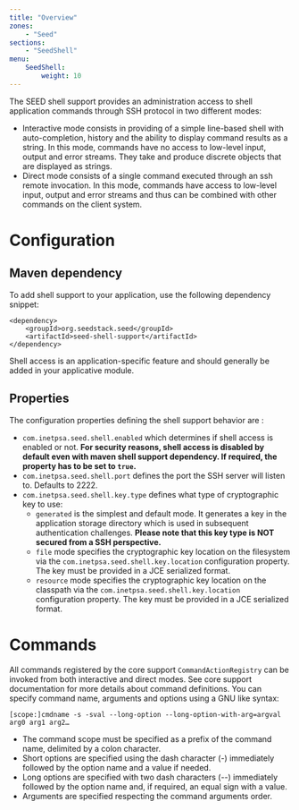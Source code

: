 ```yaml
---
title: "Overview"
zones:
    - "Seed"
sections:
    - "SeedShell"
menu:
    SeedShell:
        weight: 10
---
```


The SEED shell support provides an administration access to shell application commands through SSH protocol in two different modes:

* Interactive mode consists in providing of a simple line-based shell with auto-completion, history and the ability to display
command results as a string. In this mode, commands have no access to low-level input, output and error streams. They
take and produce discrete objects that are displayed as strings.
* Direct mode consists of a single command executed through an ssh remote invocation. In this mode, commands have
access to low-level input, output and error streams and thus can be combined with other commands on the client system.


# Configuration

## Maven dependency

To add shell support to your application, use the following dependency snippet:

    <dependency>
        <groupId>org.seedstack.seed</groupId>
        <artifactId>seed-shell-support</artifactId>
    </dependency>
    
Shell access is an application-specific feature and should generally be added in your applicative module.

## Properties

The configuration properties defining the shell support behavior are :

* `com.inetpsa.seed.shell.enabled` which determines if shell access is enabled or not. **For security reasons, shell
access is disabled by default even with maven shell support dependency. If required, the property has to be set to `true`.**
* `com.inetpsa.seed.shell.port` defines the port the SSH server will listen to. Defaults to 2222.
* `com.inetpsa.seed.shell.key.type` defines what type of cryptographic key to use:
    * `generated` is the simplest and default mode. It generates a key in the application storage directory which is used 
    in subsequent authentication challenges. **Please note that this key type is NOT secured from a SSH perspective.**
    * `file` mode specifies the cryptographic key location on the filesystem via the `com.inetpsa.seed.shell.key.location`
    configuration property. The key must be provided in a JCE serialized format.
    * `resource` mode specifies the cryptographic key location on the classpath via the `com.inetpsa.seed.shell.key.location`
    configuration property. The key must be provided in a JCE serialized format.
    

# Commands


All commands registered by the core support `CommandActionRegistry` can be invoked from both interactive and
direct modes. See core support documentation for more details about command definitions. You can specify command name,
arguments and options using a GNU like syntax:

    [scope:]cmdname -s -sval --long-option --long-option-with-arg=argval arg0 arg1 arg2…
    
* The command scope must be specified as a prefix of the command name, delimited by a colon character.
* Short options are specified using the dash character (-) immediately followed by the option name and a value if needed.
* Long options are specified with two dash characters (--) immediately followed by the option name and, if required, an equal sign with a value.
* Arguments are specified respecting the command arguments order.

